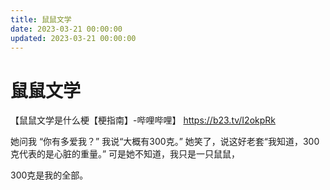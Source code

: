```yaml
---
title: 鼠鼠文学
date: 2023-03-21 00:00:00
updated: 2023-03-21 00:00:00
---
```


# 鼠鼠文学

【鼠鼠文学是什么梗【梗指南】-哔哩哔哩】 https://b23.tv/I2okpRk

她问我 “你有多爱我？”
我说“大概有300克。”
她笑了，说这好老套“我知道，300克代表的是心脏的重量。”
可是她不知道，我只是一只鼠鼠，

300克是我的全部。
